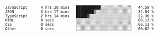 <!--START_SECTION:waka-->

```text
JavaScript      4 hrs 28 mins   ███████████░░░░░░░░░░░░░░   44.59 %
JSON            3 hrs 17 mins   ████████▒░░░░░░░░░░░░░░░░   32.84 %
TypeScript      2 hrs 14 mins   █████▓░░░░░░░░░░░░░░░░░░░   22.30 %
HTML            0 secs          ░░░░░░░░░░░░░░░░░░░░░░░░░   00.13 %
CSS             0 secs          ░░░░░░░░░░░░░░░░░░░░░░░░░   00.11 %
Other           0 secs          ░░░░░░░░░░░░░░░░░░░░░░░░░   00.02 %
```

<!--END_SECTION:waka-->


<!--
**Leorio21/Leorio21** is a ✨ _special_ ✨ repository because its `README.md` (this file) appears on your GitHub profile.

Here are some ideas to get you started:

- 🔭 I’m currently working on ...
- 🌱 I’m currently learning ...
- 👯 I’m looking to collaborate on ...
- 🤔 I’m looking for help with ...
- 💬 Ask me about ...
- 📫 How to reach me: ...
- 😄 Pronouns: ...
- ⚡ Fun fact: ...
-->

